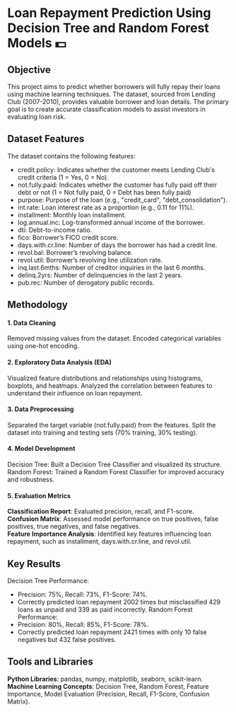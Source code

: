 # Loan Repayment Prediction Using Decision Tree and Random Forest Models :dollar:

## Objective
This project aims to predict whether borrowers will fully repay their loans using machine learning techniques. The dataset, sourced from Lending Club (2007-2010), provides valuable borrower and loan details. The primary goal is to create accurate classification models to assist investors in evaluating loan risk.

## Dataset Features
The dataset contains the following features:
- credit.policy: Indicates whether the customer meets Lending Club's credit criteria (1 = Yes, 0 = No).
- not.fully.paid: Indicates whether the customer has fully paid off their debt or not (1 = Not fully paid, 0 = Debt has been fully paid)
- purpose: Purpose of the loan (e.g., "credit_card", "debt_consolidation").
- int.rate: Loan interest rate as a proportion (e.g., 0.11 for 11%).
- installment: Monthly loan installment.
- log.annual.inc: Log-transformed annual income of the borrower.
- dti: Debt-to-income ratio.
- fico: Borrower’s FICO credit score.
- days.with.cr.line: Number of days the borrower has had a credit line.
- revol.bal: Borrower’s revolving balance.
- revol.util: Borrower’s revolving line utilization rate.
- inq.last.6mths: Number of creditor inquiries in the last 6 months.
- delinq.2yrs: Number of delinquencies in the last 2 years.
- pub.rec: Number of derogatory public records.

## Methodology
#### 1. Data Cleaning
  Removed missing values from the dataset.
  Encoded categorical variables using one-hot encoding.
#### 2. Exploratory Data Analysis (EDA)
  Visualized feature distributions and relationships using histograms, boxplots, and heatmaps.
  Analyzed the correlation between features to understand their influence on loan repayment.
#### 3. Data Preprocessing
  Separated the target variable (not.fully.paid) from the features.
  Split the dataset into training and testing sets (70% training, 30% testing).
#### 4. Model Development
  Decision Tree: Built a Decision Tree Classifier and visualized its structure.
  Random Forest: Trained a Random Forest Classifier for improved accuracy and robustness.
#### 5. Evaluation Metrics
**Classification Report**:  Evaluated precision, recall, and F1-score.  
**Confusion Matrix**:  Assessed model performance on true positives, false positives, true negatives, and false negatives.  
**Feature Importance Analysis**:  Identified key features influencing loan repayment, such as installment, days.with.cr.line, and revol.util.

## Key Results
Decision Tree Performance:
- Precision: 75%, Recall: 73%, F1-Score: 74%.
- Correctly predicted loan repayment 2002 times but misclassified 429 loans as unpaid and 339 as paid incorrectly.
Random Forest Performance:
- Precision: 80%, Recall: 85%, F1-Score: 78%.
- Correctly predicted loan repayment 2421 times with only 10 false negatives but 432 false positives.

## Tools and Libraries
**Python Libraries**: pandas, numpy, matplotlib, seaborn, scikit-learn.  
**Machine Learning Concepts**: Decision Tree, Random Forest, Feature Importance, Model Evaluation (Precision, Recall, F1-Score, Confusion Matrix).


